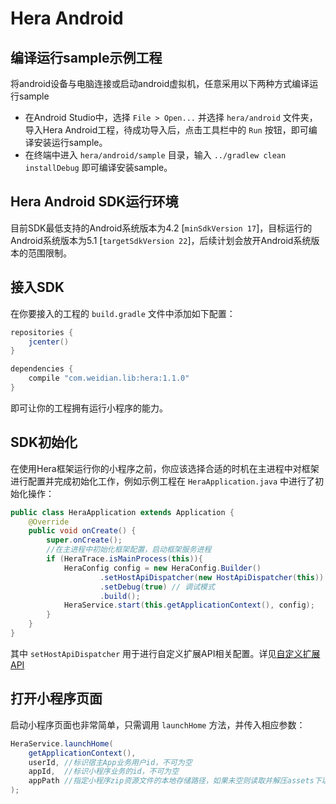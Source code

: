 # Hera Android

## 编译运行sample示例工程

将android设备与电脑连接或启动android虚拟机，任意采用以下两种方式编译运行sample

* 在Android Studio中，选择 `File > Open...` 并选择 `hera/android` 文件夹，导入Hera Android工程，待成功导入后，点击工具栏中的 `Run` 按钮，即可编译安装运行sample。
* 在终端中进入 `hera/android/sample` 目录，输入 `../gradlew clean installDebug` 即可编译安装sample。

## Hera Android SDK运行环境

目前SDK最低支持的Android系统版本为4.2 [`minSdkVersion 17`]，目标运行的Android系统版本为5.1 [`targetSdkVersion 22`]，后续计划会放开Android系统版本的范围限制。

## 接入SDK

在你要接入的工程的 `build.gradle` 文件中添加如下配置：

```gradle
repositories {
    jcenter()
}

dependencies {
    compile "com.weidian.lib:hera:1.1.0"
}
```

即可让你的工程拥有运行小程序的能力。

## SDK初始化

在使用Hera框架运行你的小程序之前，你应该选择合适的时机在主进程中对框架进行配置并完成初始化工作，例如示例工程在 `HeraApplication.java` 中进行了初始化操作：

```java
public class HeraApplication extends Application {
    @Override
    public void onCreate() {
        super.onCreate();
        //在主进程中初始化框架配置，启动框架服务进程
        if (HeraTrace.isMainProcess(this)){
            HeraConfig config = new HeraConfig.Builder()
                    .setHostApiDispatcher(new HostApiDispatcher(this)) // 自定义扩展API配置
                    .setDebug(true) // 调试模式
                    .build();
            HeraService.start(this.getApplicationContext(), config);
        }
    }
}
```

其中 `setHostApiDispatcher` 用于进行自定义扩展API相关配置。详见[自定义扩展API](../docs/zh-cn/Others/API-Extend.md)

## 打开小程序页面

启动小程序页面也非常简单，只需调用 `launchHome` 方法，并传入相应参数：

```java
HeraService.launchHome(
    getApplicationContext(),
    userId, //标识宿主App业务用户id，不可为空
    appId,  //标识小程序业务的id，不可为空
    appPath //指定小程序zip资源文件的本地存储路径，如果未空则读取并解压assets下以appId命名的zip文件
);
```
